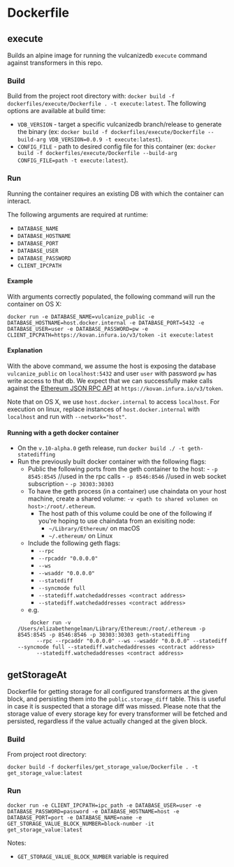 # Dockerfile

## execute
Builds an alpine image for running the vulcanizedb `execute` command against transformers in this repo.

### Build
Build from the project root directory with: `docker build -f dockerfiles/execute/Dockerfile . -t execute:latest`.
The following options are available at build time:
- `VDB_VERSION` - target a specific vulcanizedb branch/release to generate the binary (ex: `docker build -f dockerfiles/execute/Dockerfile --build-arg VDB_VERSION=0.0.9 -t execute:latest`).
- `CONFIG_FILE` - path to desired config file for this container (ex: `docker build -f dockerfiles/execute/Dockerfile --build-arg CONFIG_FILE=path -t execute:latest`).

### Run
Running the container requires an existing DB with which the container can interact.

The following arguments are required at runtime:

- `DATABASE_NAME`
- `DATABASE_HOSTNAME`
- `DATABASE_PORT`
- `DATABASE_USER`
- `DATABASE_PASSWORD`
- `CLIENT_IPCPATH`

#### Example

With arguments correctly populated, the following command will run the container on OS X:

```
docker run -e DATABASE_NAME=vulcanize_public -e DATABASE_HOSTNAME=host.docker.internal -e DATABASE_PORT=5432 -e DATABASE_USER=user -e DATABASE_PASSWORD=pw -e CLIENT_IPCPATH=https://kovan.infura.io/v3/token -it execute:latest
```

#### Explanation

With the above command, we assume the host is exposing the database `vulcanize_public` on `localhost:5432` and user `user` with password `pw` has write access to that db.
We expect that we can successfully make calls against the [Ethereum JSON RPC API](https://github.com/ethereum/wiki/wiki/JSON-RPC) at `https://kovan.infura.io/v3/token`.

Note that on OS X, we use `host.docker.internal` to access `localhost`.
For execution on linux, replace instances of `host.docker.internal` with `localhost` and run with `--network="host"`.

#### Running with a geth docker container
- On the `v.10-alpha.0` geth release, run `docker build ./ -t geth-statediffing`
- Run the previously built docker container with the following flags:
    - Public the following ports from the geth container to the host:
          - `-p 8545:8545` //used in the rpc calls
          - `-p 8546:8546` //used in web socket subscription
          - `-p 30303:30303`
    - To have the geth process (in a container) use chaindata on your host machine, create a shared volume: `-v <path to shared volumen on host>:/root/.ethereum`.
        - The host path of this volume could be one of the following if you're hoping to use chaindata from an exisiting node:
           - `~/Library/Ethereum/` on macOS
           - `~/.ethereum/` on Linux
     - Include the following geth flags:
        - `--rpc`
        - `--rpcaddr "0.0.0.0"`
        - `--ws`
        - `--wsaddr "0.0.0.0"`
        - `--statediff`
        - `--syncmode full`
        - `--statediff.watchedaddresses <contract address>`
        - `--statediff.watchedaddresses <contract address>`
    - e.g.
    ```shell script
        docker run -v /Users/elizabethengelman/Library/Ethereum:/root/.ethereum -p 8545:8545 -p 8546:8546 -p 30303:30303 geth-statediffing
          --rpc --rpcaddr "0.0.0.0" --ws --wsaddr "0.0.0.0" --statediff --syncmode full --statediff.watchedaddresses <contract address>
          --statediff.watchedaddresses <contract address>
    ```

## getStorageAt
Dockerfile for getting storage for all configured transformers at the given block, and persisting them into the
`public.storage_diff` table. This is useful in case it is suspected that a storage diff was missed. Please note that the
storage value of every storage key for every transformer will be fetched and persisted, regardless if the value actually
changed at the given block.

### Build
From project root directory:
```
docker build -f dockerfiles/get_storage_value/Dockerfile . -t get_storage_value:latest
```

### Run
```
docker run -e CLIENT_IPCPATH=ipc_path -e DATABASE_USER=user -e DATABASE_PASSWORD=password -e DATABASE_HOSTNAME=host -e DATABASE_PORT=port -e DATABASE_NAME=name -e GET_STORAGE_VALUE_BLOCK_NUMBER=block-number -it get_storage_value:latest
```
Notes:
- `GET_STORAGE_VALUE_BLOCK_NUMBER` variable is required
